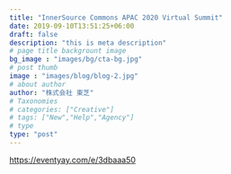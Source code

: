 ```yaml
---
title: "InnerSource Commons APAC 2020 Virtual Summit"
date: 2019-09-10T13:51:25+06:00
draft: false
description: "this is meta description"
# page title backgrount image
bg_image : "images/bg/cta-bg.jpg"
# post thumb
image : "images/blog/blog-2.jpg"
# about author
author: "株式会社 東芝"
# Taxonomies
# categories: ["Creative"]
# tags: ["New","Help","Agency"]
# type
type: "post"
---
```


https://eventyay.com/e/3dbaaa50
